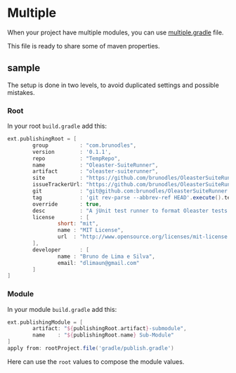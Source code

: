 # Multiple
When your project have multiple modules, you can use [multiple.gradle](multiple.gradle) file.

This file is ready to share some of maven properties.

## sample
The setup is done in two levels, to avoid duplicated settings and possible mistakes.

### Root
In your root `build.gradle` add this:
```gradle
ext.publishingRoot = [
        group          : "com.brunodles",
        version        : '0.1.1',
        repo           : "TempRepo",
        name           : "Oleaster-SuiteRunner",
        artifact       : "oleaster-suiterunner",
        site           : "https://github.com/brunodles/OleasterSuiteRunner",
        issueTrackerUrl: "https://github.com/brunodles/OleasterSuiteRunner/issues",
        git            : "git@github.com:brunodles/OleasterSuiteRunner.git",
        tag            : 'git rev-parse --abbrev-ref HEAD'.execute().text.trim(),
        override       : true,
        desc           : "A jUnit test runner to format Oleaster tests as a suite.",
        license        : [
                short: "mit",
                name : "MIT License",
                url  : "http://www.opensource.org/licenses/mit-license.php"
        ],
        developer      : [
                name : "Bruno de Lima e Silva",
                email: "dlimaun@gmail.com"
        ]
]
```

### Module
In your module `build.gradle` add this:
```gradle
ext.publishingModule = [
        artifact: "${publishingRoot.artifact}-submodule",
        name    : "${publishingRoot.name} Sub-Module"
]
apply from: rootProject.file('gradle/publish.gradle')
```
Here can use the `root` values to compose the module values.
